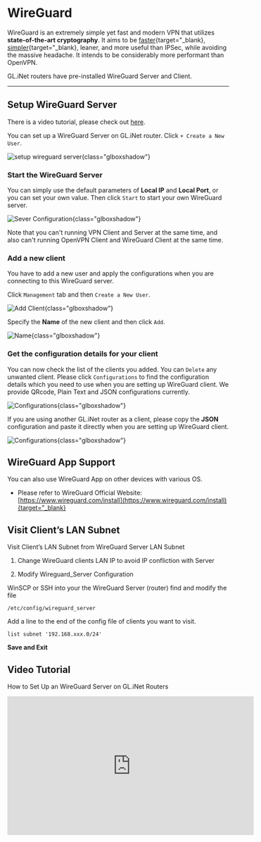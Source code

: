 # WireGuard

WireGuard is an extremely simple yet fast and modern VPN that utilizes **state-of-the-art cryptography**. It aims to be [faster](https://www.wireguard.com/performance/){target="_blank}, [simpler](https://www.wireguard.com/quickstart/){target="_blank}, leaner, and more useful than IPSec, while avoiding the massive headache. It intends to be considerably more performant than OpenVPN. 

GL.iNet routers have pre-installed WireGuard Server and Client.

---

## Setup WireGuard Server

There is a video tutorial, please check out [here](#video-tutorial).

You can set up a WireGuard Server on GL.iNet router. Click `+ Create a New User`.

![setup wireguard server](https://static.gl-inet.com/docs/en/3/tutorials/wireguard_server/wgs1.png){class="glboxshadow"}

### Start the WireGuard Server

You can simply use the default parameters of **Local IP** and **Local Port**, or you can set your own value. Then click `Start` to start your own WireGuard server. 

![Sever Configuration](https://static.gl-inet.com/docs/en/3/tutorials/wireguard_server/wgs2.png){class="glboxshadow"}

Note that you can't running VPN Client and Server at the same time, and also can't running OpenVPN Client and WireGuard Client at the same time.

### Add a new client

You have to add a new user and apply the configurations when you are connecting to this WireGuard server.

Click `Management` tab and then `Create a New User`. 

![Add Client](https://static.gl-inet.com/docs/en/3/tutorials/wireguard_server/wgs3.png){class="glboxshadow"}

Specify the **Name** of the new client and then click `Add`.

![Name](https://static.gl-inet.com/docs/en/3/tutorials/wireguard_server/wgs4.png){class="glboxshadow"}

### Get the configuration details for your client

You can now check the list of the clients you added. You can `Delete` any unwanted client. Please click `Configurations` to find the configuration details which you need to use when you are setting up WireGuard client. We provide QRcode, Plain Text and JSON configurations currently.

![Configurations](https://static.gl-inet.com/docs/en/3/tutorials/wireguard/configurations.jpg){class="glboxshadow"}

If you are using another GL.iNet router as a client, please copy the **JSON** configuration and paste it directly when you are setting up WireGuard client.

![Configurations](https://static.gl-inet.com/docs/en/3/tutorials/wireguard/json.jpg){class="glboxshadow"}

## WireGuard App Support

You can also use WireGuard App on other devices with various OS.

- Please refer to WireGuard Official Website: [https://www.wireguard.com/install](https://www.wireguard.com/install){target="_blank}

## Visit Client’s LAN Subnet

Visit Client’s LAN Subnet from WireGuard Server LAN Subnet

1) Change WireGuard clients LAN IP to avoid IP confliction with Server

2) Modify Wireguard_Server Configuration

WinSCP or SSH into your the WireGuard Server (router) find and modify the file

```shell
/etc/config/wireguard_server
```

Add a line to the end of the config file of clients you want to visit.

```shell
list subnet '192.168.xxx.0/24'
```

**Save and Exit**

## Video Tutorial

How to Set Up an WireGuard Server on GL.iNet Routers

<iframe width="560" height="315" src="https://www.youtube.com/embed/WPQba8jcZ_o" title="YouTube video player" frameborder="0" allow="accelerometer; autoplay; clipboard-write; encrypted-media; gyroscope; picture-in-picture" allowfullscreen></iframe>
